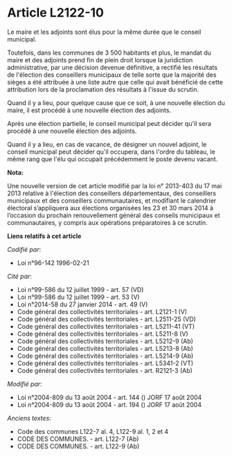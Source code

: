 # Article L2122-10

Le maire et les adjoints sont élus pour la même durée que le conseil municipal.

Toutefois, dans les communes de 3 500 habitants et plus, le mandat du maire et des adjoints prend fin de plein droit lorsque
la juridiction administrative, par une décision devenue définitive, a rectifié les résultats de l'élection des conseillers
municipaux de telle sorte que la majorité des sièges a été attribuée à une liste autre que celle qui avait bénéficié de cette
attribution lors de la proclamation des résultats à l'issue du scrutin.

Quand il y a lieu, pour quelque cause que ce soit, à une nouvelle élection du maire, il est procédé à une nouvelle élection
des adjoints.

Après une élection partielle, le conseil municipal peut décider qu'il sera procédé à une nouvelle élection des adjoints.

Quand il y a lieu, en cas de vacance, de désigner un nouvel adjoint, le conseil municipal peut décider qu'il occupera, dans
l'ordre du tableau, le même rang que l'élu qui occupait précédemment le poste devenu vacant.

**Nota:**

Une nouvelle version de cet article modifié par la loi n° 2013-403 du 17 mai 2013 relative à l'élection des conseillers
départementaux, des conseillers municipaux et des conseillers communautaires, et modifiant le calendrier électoral
s’appliquera aux élections organisées les 23 et 30 mars 2014 à l’occasion du prochain renouvellement général des conseils
municipaux et communautaires, y compris aux opérations préparatoires à ce scrutin.

**Liens relatifs à cet article**

_Codifié par_:

  - Loi n°96-142 1996-02-21

_Cité par_:

  - Loi n°99-586 du 12 juillet 1999 - art. 57 (VD)
  - Loi n°99-586 du 12 juillet 1999 - art. 53 (V)
  - Loi n°2014-58 du 27 janvier 2014 - art. 49 (V)
  - Code général des collectivités territoriales - art. L2121-1 (V)
  - Code général des collectivités territoriales - art. L2511-25 (VD)
  - Code général des collectivités territoriales - art. L5211-41 (VT)
  - Code général des collectivités territoriales - art. L5211-8 (V)
  - Code général des collectivités territoriales - art. L5212-9 (Ab)
  - Code général des collectivités territoriales - art. L5213-8 (Ab)
  - Code général des collectivités territoriales - art. L5214-9 (Ab)
  - Code général des collectivités territoriales - art. L5341-2 (VT)
  - Code général des collectivités territoriales - art. R2121-3 (Ab)

_Modifié par_:

  - Loi n°2004-809 du 13 août 2004 - art. 144 () JORF 17 août 2004
  - Loi n°2004-809 du 13 août 2004 - art. 194 () JORF 17 août 2004

_Anciens textes_:

  - Code des communes L122-7 al. 4, L122-9 al. 1, 2 et 4
  - CODE DES COMMUNES. - art. L122-7 (Ab)
  - CODE DES COMMUNES. - art. L122-9 (Ab)
